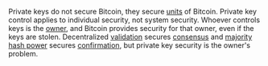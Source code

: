 Private keys do not secure Bitcoin, they secure [units](Glossary#unit) of Bitcoin. Private key control applies to individual security, not system security. Whoever controls keys is the [owner](Glossary#owner), and Bitcoin provides security for that owner, even if the keys are stolen. Decentralized [validation](Glossary#validation) secures [consensus](Glossary#consensus) and [majority hash power](Glossary#majority-hash-power) secures [confirmation](Glossary#confirmation), but private key security is the owner's problem.

